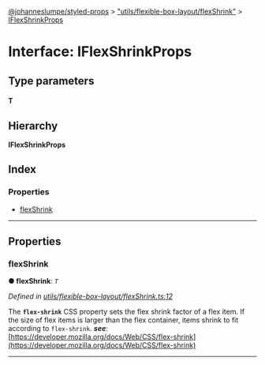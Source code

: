 [@johanneslumpe/styled-props](../README.md) > ["utils/flexible-box-layout/flexShrink"](../modules/_utils_flexible_box_layout_flexshrink_.md) > [IFlexShrinkProps](../interfaces/_utils_flexible_box_layout_flexshrink_.iflexshrinkprops.md)

# Interface: IFlexShrinkProps

## Type parameters
#### T 
## Hierarchy

**IFlexShrinkProps**

## Index

### Properties

* [flexShrink](_utils_flexible_box_layout_flexshrink_.iflexshrinkprops.md#flexshrink)

---

## Properties

<a id="flexshrink"></a>

###  flexShrink

**● flexShrink**: *`T`*

*Defined in [utils/flexible-box-layout/flexShrink.ts:12](https://github.com/johanneslumpe/styled-props/blob/3abf398/src/utils/flexible-box-layout/flexShrink.ts#L12)*

The **`flex-shrink`** CSS property sets the flex shrink factor of a flex item. If the size of flex items is larger than the flex container, items shrink to fit according to `flex-shrink`.
*__see__*: [https://developer.mozilla.org/docs/Web/CSS/flex-shrink](https://developer.mozilla.org/docs/Web/CSS/flex-shrink)

___

